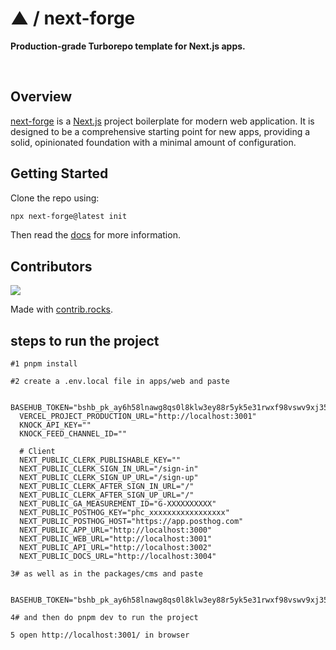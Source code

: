 # ▲ / next-forge

**Production-grade Turborepo template for Next.js apps.**

<div>
  <img src="https://img.shields.io/npm/dy/next-forge" alt="" />
  <img src="https://img.shields.io/npm/v/next-forge" alt="" />
  <img src="https://img.shields.io/github/license/vercel/next-forge" alt="" />
</div>

## Overview

[next-forge](https://github.com/vercel/next-forge) is a [Next.js](https://nextjs.org/) project boilerplate for modern web application. It is designed to be a comprehensive starting point for new apps, providing a solid, opinionated foundation with a minimal amount of configuration.

## Getting Started

Clone the repo using:

```sh
npx next-forge@latest init
```

Then read the [docs](https://www.next-forge.com/docs) for more information.

## Contributors

<a href="https://github.com/vercel/next-forge/graphs/contributors">
  <img src="https://contrib.rocks/image?repo=vercel/next-forge" />
</a>

Made with [contrib.rocks](https://contrib.rocks).

## steps to run the project

    #1 pnpm install

    #2 create a .env.local file in apps/web and paste

      BASEHUB_TOKEN="bshb_pk_ay6h58lnawg8qs0l8klw3ey88r5yk5e31rwxf98vswv9xj35997whf8hygmku2ma"
      VERCEL_PROJECT_PRODUCTION_URL="http://localhost:3001"
      KNOCK_API_KEY=""
      KNOCK_FEED_CHANNEL_ID=""

      # Client
      NEXT_PUBLIC_CLERK_PUBLISHABLE_KEY=""
      NEXT_PUBLIC_CLERK_SIGN_IN_URL="/sign-in"
      NEXT_PUBLIC_CLERK_SIGN_UP_URL="/sign-up"
      NEXT_PUBLIC_CLERK_AFTER_SIGN_IN_URL="/"
      NEXT_PUBLIC_CLERK_AFTER_SIGN_UP_URL="/"
      NEXT_PUBLIC_GA_MEASUREMENT_ID="G-XXXXXXXXXX"
      NEXT_PUBLIC_POSTHOG_KEY="phc_xxxxxxxxxxxxxxxxx"
      NEXT_PUBLIC_POSTHOG_HOST="https://app.posthog.com"
      NEXT_PUBLIC_APP_URL="http://localhost:3000"
      NEXT_PUBLIC_WEB_URL="http://localhost:3001"
      NEXT_PUBLIC_API_URL="http://localhost:3002"
      NEXT_PUBLIC_DOCS_URL="http://localhost:3004"

    3# as well as in the packages/cms and paste

      BASEHUB_TOKEN="bshb_pk_ay6h58lnawg8qs0l8klw3ey88r5yk5e31rwxf98vswv9xj35997whf8hygmku2ma"

    4# and then do pnpm dev to run the project

    5 open http://localhost:3001/ in browser